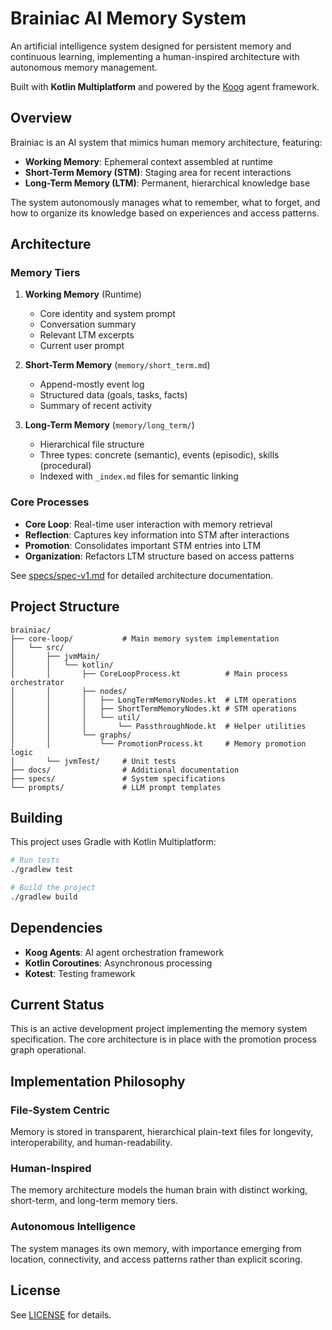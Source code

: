 # Brainiac AI Memory System

An artificial intelligence system designed for persistent memory and continuous learning, implementing a human-inspired architecture with autonomous memory management.

Built with **Kotlin Multiplatform** and powered by the [Koog](https://koog.ai) agent framework.

## Overview

Brainiac is an AI system that mimics human memory architecture, featuring:
- **Working Memory**: Ephemeral context assembled at runtime
- **Short-Term Memory (STM)**: Staging area for recent interactions
- **Long-Term Memory (LTM)**: Permanent, hierarchical knowledge base

The system autonomously manages what to remember, what to forget, and how to organize its knowledge based on experiences and access patterns.

## Architecture

### Memory Tiers

1. **Working Memory** (Runtime)
   - Core identity and system prompt
   - Conversation summary
   - Relevant LTM excerpts
   - Current user prompt

2. **Short-Term Memory** (`memory/short_term.md`)
   - Append-mostly event log
   - Structured data (goals, tasks, facts)
   - Summary of recent activity

3. **Long-Term Memory** (`memory/long_term/`)
   - Hierarchical file structure
   - Three types: concrete (semantic), events (episodic), skills (procedural)
   - Indexed with `_index.md` files for semantic linking

### Core Processes

- **Core Loop**: Real-time user interaction with memory retrieval
- **Reflection**: Captures key information into STM after interactions
- **Promotion**: Consolidates important STM entries into LTM
- **Organization**: Refactors LTM structure based on access patterns

See [specs/spec-v1.md](specs/spec-v1.md) for detailed architecture documentation.

## Project Structure

```
brainiac/
├── core-loop/           # Main memory system implementation
│   └── src/
│       ├── jvmMain/
│       │   └── kotlin/
│       │       ├── CoreLoopProcess.kt          # Main process orchestrator
│       │       ├── nodes/
│       │       │   ├── LongTermMemoryNodes.kt  # LTM operations
│       │       │   ├── ShortTermMemoryNodes.kt # STM operations
│       │       │   └── util/
│       │       │       └── PassthroughNode.kt  # Helper utilities
│       │       └── graphs/
│       │           └── PromotionProcess.kt     # Memory promotion logic
│       └── jvmTest/     # Unit tests
├── docs/                # Additional documentation
├── specs/               # System specifications
└── prompts/             # LLM prompt templates
```

## Building

This project uses Gradle with Kotlin Multiplatform:

```bash
# Run tests
./gradlew test

# Build the project
./gradlew build
```

## Dependencies

- **Koog Agents**: AI agent orchestration framework
- **Kotlin Coroutines**: Asynchronous processing
- **Kotest**: Testing framework

## Current Status

This is an active development project implementing the memory system specification. The core architecture is in place with the promotion process graph operational.

## Implementation Philosophy

### File-System Centric
Memory is stored in transparent, hierarchical plain-text files for longevity, interoperability, and human-readability.

### Human-Inspired
The memory architecture models the human brain with distinct working, short-term, and long-term memory tiers.

### Autonomous Intelligence
The system manages its own memory, with importance emerging from location, connectivity, and access patterns rather than explicit scoring.

## License

See [LICENSE](LICENSE) for details.